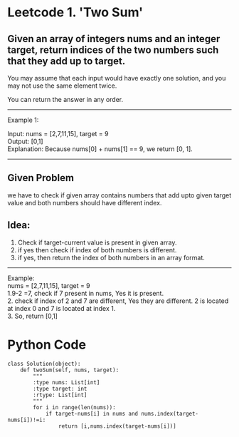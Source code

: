 # Leetcode 1. 'Two Sum' 

## Given an array of integers nums and an integer target, return indices of the two numbers such that they add up to target.

You may assume that each input would have exactly one solution, and you may not use the same element twice.

You can return the answer in any order.

---
Example 1:

Input: nums = [2,7,11,15], target = 9 </br>
Output: [0,1] </br>
Explanation: Because nums[0] + nums[1] == 9, we return [0, 1]. </br>

----
## Given Problem 

we have to check if given array contains numbers that add upto given target value and both numbers should have different index.

## Idea:

1. Check if target-current value is present in given array.  </br>
2. if yes then check if index of both numbers is different. </br>
3. if yes, then return the index of both numbers in an array format. </br>

---

Example: </br>
nums = [2,7,11,15], target = 9</br>
1.9-2 =7, check if 7 present in nums, Yes it is present. </br>
2. check if index of 2 and 7 are different, Yes they are different. 2 is located at index 0 and 7 is located at index 1.</br>
3. So, return [0,1] </br>


# Python Code
```
class Solution(object):
    def twoSum(self, nums, target):
        """
        :type nums: List[int]
        :type target: int
        :rtype: List[int]
        """
        for i in range(len(nums)):
            if target-nums[i] in nums and nums.index(target-nums[i])!=i:
                return [i,nums.index(target-nums[i])]
```

